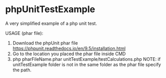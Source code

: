 # phpUnitTestExample
A very simplified example of a php unit test.

USAGE (phar file): 
1. Download the phpUnit phar file https://phpunit.readthedocs.io/en/9.5/installation.html
2. Go to the location you placed the phar file inside CMD
3. php pharFileName.phar unitTestExample/testCalculations.php
NOTE: if unitTestExample folder is not in the same folder as the phar file specify the path.
